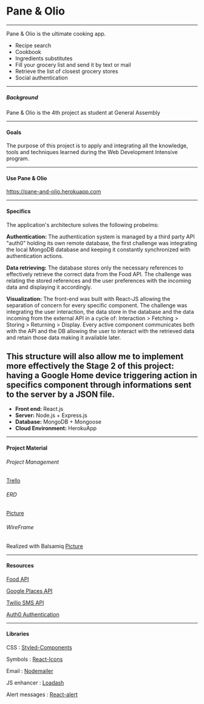 
# Pane & Olio

---
Pane & Olio is the ultimate cooking app.
* Recipe search
* Cookbook
* Ingredients substitutes
* Fill your grocery list and send it by text or mail
* Retrieve the list of closest grocery stores
* Social authentication

---
##### Background

Pane & Olio is the 4th project as student at General Assembly 

---
#### Goals

The purpose of this project is to apply and integrating all the knowledge, tools and techniques learned during the Web Development Intensive program.

---

#### Use Pane & Olio

https://pane-and-olio.herokuapp.com

---
#### Specifics
The application's architecture solves the following probelms:

**Authentication:** The authentication system is managed by a third party API "auth0" holding its own remote database, the first challenge was integrating the local MongoDB database and keeping it constantly synchronized with authentication actions.

**Data retrieving:** The database stores only the necessary references to effectively retrieve the correct data from the Food API. The challenge was relating the stored references and the user preferences with the incoming data and displaying it accordingly.

**Visualization:** The front-end was built with React-JS allowing the separation of concern for every specific component. The challenge was integrating the user interaction, the data store in the database and the data incoming from the external API in a cycle of: Interaction > Fetching > Storing > Returning > Display. Every active component communicates both with the API and the DB allowing the user to interact with the retrieved data and retain those data making it available later.

This structure will also allow me to implement more effectively the Stage 2 of this project: having a Google Home device triggering action in specifics component through informations sent to the server by a JSON file.
---


* **Front end:** React.js
* **Server:** Node.js + Express.js
* **Database:** MongoDB + Mongoose
* **Cloud Environment:** HerokuApp
---
#### Project Material
###### Project Management
[Trello](https://trello.com/b/mpduFWR7)

###### ERD
[Picture](https://i.imgur.com/A1xxqCx.png)

###### WireFrame
Realized with Balsamiq
[Picture](https://i.imgur.com/S8ODilN.png)

---
#### Resources
[Food API](https://spoonacular.com/food-api)

[Google Places API](https://developers.google.com/places/web-service/)

[Twilio SMS API](https://www.twilio.com/)

[Auth0 Authentication](https://auth0.com/)


---
#### Libraries
CSS : [Styled-Components](https://www.styled-components.com/)

Symbols : [React-Icons](https://gorangajic.github.io/react-icons/fa.html)

Email : [Nodemailer](https://nodemailer.com/about/)

JS enhancer : [Loadash](https://lodash.com/)

Alert messages : [React-alert](https://github.com/schiehll/react-alert)




